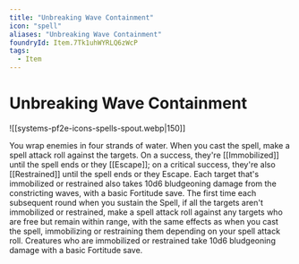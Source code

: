```yaml
---
title: "Unbreaking Wave Containment"
icon: "spell"
aliases: "Unbreaking Wave Containment"
foundryId: Item.7Tk1uhWYRLQ6zWcP
tags:
  - Item
---
```


# Unbreaking Wave Containment
![[systems-pf2e-icons-spells-spout.webp|150]]

You wrap enemies in four strands of water. When you cast the spell, make a spell attack roll against the targets. On a success, they're [[Immobilized]] until the spell ends or they [[Escape]]; on a critical success, they're also [[Restrained]] until the spell ends or they Escape. Each target that's immobilized or restrained also takes 10d6 bludgeoning damage from the constricting waves, with a basic Fortitude save. The first time each subsequent round when you sustain the Spell, if all the targets aren't immobilized or restrained, make a spell attack roll against any targets who are free but remain within range, with the same effects as when you cast the spell, immobilizing or restraining them depending on your spell attack roll. Creatures who are immobilized or restrained take 10d6 bludgeoning damage with a basic Fortitude save.
